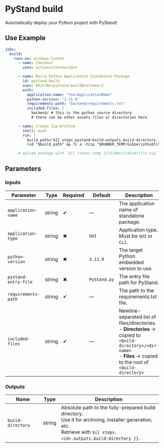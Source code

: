 # PyStand build

Automatically deploy your Python project with PyStand!

## Use Example

```yaml
jobs:
  build:
    runs-on: windows-latest
      - name: Checkout
        uses: actions/checkout@v4

      - name: Build Python Application Standalone Package
        id: pystand-build
        uses: BHznJNs/pystand-build@release-5
        with:
          application-name: "YourApplicationName"
          python-version: "3.11.9"
          requirements-path: "backend/requirements.txt"
          included-files: |
            backend/ # this is the python source directory
            # there can be other assets files or directories here

      - name: Create Zip Archive
        shell: bash
        run: |
          build_path="${{ steps.pystand-build.outputs.build-directory }}"
          (cd "$build_path" && 7z a -tzip "$RUNNER_TEMP/GibberishSubtitle.zip" .)

      # upload package with `${{ runner.temp }}/GibberishSubtitle.zip`
```

## Parameters

### Inputs

| Parameter            | Type   | Required | Default      | Description                                                                                                                                                                                             |
| -------------------- | ------ | -------- | ------------ | ------------------------------------------------------------------------------------------------------------------------------------------------------------------------------------------------------- |
| `application-name`   | string | ✔        | —            | The application name of standalone package. |
| `application-type`   | string | ✖        | `GUI`        | Application type. Must be `GUI` or `CLI`. |
| `python-version`     | string | ✖        | `3.11.9`     | The target Python embedded version to use. |
| `pystand-entry-file` | string | ✖        | `PyStand.py` | The entry file path for PyStand. |
| `requirements-path`  | string | ✔        | —            | The path to the requirements.txt file. |
| `included-files`     | string | ✔        | —            | Newline-separated list of files/directories.<br>- **Directories** → copied to `<build-directory>/<dir-name>`<br>- **Files** → copied to the root of `<build-directory>` |

### Outputs

| Name              | Type   | Description |
|-------------------|--------|-------------|
| `build-directory` | string | Absolute path to the fully-prepared build directory.<br>Use it for archiving, installer generation, etc.<br>Retrieve with `${{ steps.<id>.outputs.build-directory }}`. |
